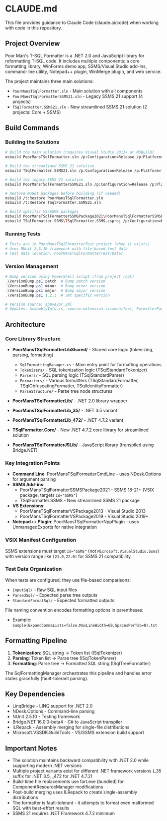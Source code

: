 # CLAUDE.md

This file provides guidance to Claude Code (claude.ai/code) when working with code in this repository.

## Project Overview

Poor Man's T-SQL Formatter is a .NET 2.0 and JavaScript library for reformatting T-SQL code. It includes multiple components: a core formatting library, WinForms demo app, SSMS/Visual Studio add-ins, command-line utility, Notepad++ plugin, WinMerge plugin, and web service.

The project maintains three main solutions:
- `PoorMansTSqlFormatter.sln` - Main solution with all components
- `PoorMansTSqlFormatterSSMS21.sln` - Legacy SSMS 21 support (4 projects)
- `TSqlFormatter.SSMS21.sln` - New streamlined SSMS 21 solution (2 projects: Core + SSMS)

## Build Commands

### Building the Solutions
```bash
# Build the main solution (requires Visual Studio 2013+ or MSBuild)
msbuild PoorMansTSqlFormatter.sln /p:Configuration=Release /p:Platform="Any CPU"

# Build the streamlined SSMS 21 solution
msbuild TSqlFormatter.SSMS21.sln /p:Configuration=Release /p:Platform="Any CPU"

# Build the legacy SSMS 21 solution
msbuild PoorMansTSqlFormatterSSMS21.sln /p:Configuration=Release /p:Platform="Any CPU"

# Restore NuGet packages before building (if needed)
msbuild /t:Restore PoorMansTSqlFormatter.sln
msbuild /t:Restore TSqlFormatter.SSMS21.sln

# Build specific VS/SSMS packages
msbuild PoorMansTSqlFormatterSSMSPackage2021\PoorMansTSqlFormatterSSMSPackage2021.csproj /p:Configuration=Release
msbuild TSqlFormatter.SSMS\TSqlFormatter.SSMS.csproj /p:Configuration=Release
```

### Running Tests
```bash
# Tests are in PoorMansTSqlFormatterTest project (when it exists)
# Uses NUnit 2.5.10 framework with file-based test data
# Test data location: PoorMansTSqlFormatterTest/Data/
```

### Version Management
```powershell
# Bump version using PowerShell script (from project root)
.\VersionBump.ps1 patch  # Bump patch version
.\VersionBump.ps1 minor  # Bump minor version
.\VersionBump.ps1 major  # Bump major version
.\VersionBump.ps1 1.2.3  # Set specific version

# Version source: appveyor.yml
# Updates: AssemblyInfo.cs, source.extension.vsixmanifest, FormatterPackage.cs
```

## Architecture

### Core Library Structure
- **PoorMansTSqlFormatterLibShared/** - Shared core logic (tokenizing, parsing, formatting)
  - `SqlFormattingManager.cs` - Main entry point for formatting operations
  - `Tokenizers/` - SQL tokenization logic (TSqlStandardTokenizer)
  - `Parsers/` - SQL parsing logic (TSqlStandardParser)
  - `Formatters/` - Various formatters (TSqlStandardFormatter, TSqlObfuscatingFormatter, TSqlIdentityFormatter)
  - `ParseStructure/` - Parse tree node structures

- **PoorMansTSqlFormatterLib/** - .NET 2.0 library wrapper
- **PoorMansTSqlFormatterLib_35/** - .NET 3.5 variant
- **PoorMansTSqlFormatterLib_472/** - .NET 4.7.2 variant
- **TSqlFormatter.Core/** - New .NET 4.7.2 core library for streamlined solution
- **PoorMansTSqlFormatterJSLib/** - JavaScript library (transpiled using Bridge.NET)

### Key Integration Points
- **Command Line**: PoorMansTSqlFormatterCmdLine - uses NDesk.Options for argument parsing
- **SSMS Add-ins**:
  - PoorMansTSqlFormatterSSMSPackage2021 - SSMS 18-21+ (VSIX package, targets `Id="SSMS"`)
  - TSqlFormatter.SSMS - New streamlined SSMS 21 package
- **VS Extensions**:
  - PoorMansTSqlFormatterVSPackage2013 - Visual Studio 2013
  - PoorMansTSqlFormatterVSPackage2019 - Visual Studio 2019+
- **Notepad++ Plugin**: PoorMansTSqlFormatterNppPlugin - uses UnmanagedExports for native integration

### VSIX Manifest Configuration
SSMS extensions must target `Id="SSMS"` (not `Microsoft.VisualStudio.Ssms`) with version range like `[21.0,22.0)` for SSMS 21 compatibility.

### Test Data Organization
When tests are configured, they use file-based comparisons:
- `InputSql/` - Raw SQL input files
- `ParsedSql/` - Expected parse tree outputs
- `StandardFormatSql/` - Expected formatted outputs

File naming convention encodes formatting options in parentheses:
- Example: `Sample(ExpandCommaLists=false,MaxLineWidth=60,SpacesPerTab=8).txt`

## Formatting Pipeline
1. **Tokenization**: SQL string → Token list (ISqlTokenizer)
2. **Parsing**: Token list → Parse tree (ISqlTokenParser)
3. **Formatting**: Parse tree → Formatted SQL string (ISqlTreeFormatter)

The SqlFormattingManager orchestrates this pipeline and handles error states gracefully (fault-tolerant parsing).

## Key Dependencies
- LinqBridge - LINQ support for .NET 2.0
- NDesk.Options - Command-line parsing
- NUnit 2.5.10 - Testing framework
- Bridge.NET 16.0.0-beta4 - C# to JavaScript transpiler
- ILRepack - Assembly merging for single-file distributions
- Microsoft.VSSDK.BuildTools - VS/SSMS extension build support

## Important Notes

- The solution maintains backward compatibility with .NET 2.0 while supporting modern .NET versions
- Multiple project variants exist for different .NET framework versions (_35 suffix for .NET 3.5, _472 for .NET 4.7.2)
- Build-time file replacements use fart.exe (bundled) for ComponentResourceManager modifications
- Post-build merging uses ILRepack to create single-assembly distributions
- The formatter is fault-tolerant - it attempts to format even malformed SQL with best-effort results
- SSMS 21 requires .NET Framework 4.7.2 minimum